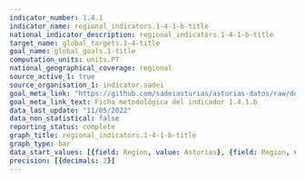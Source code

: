 ```yaml
---
indicator_number: 1.4.1
indicator_name: regional_indicators.1-4-1-b-title
national_indicator_description: regional_indicators.1-4-1-b-title
target_name: global_targets.1-4-title
goal_name: global_goals.1-title
computation_units: units.PT
national_geographical_coverage: regional
source_active_1: true
source_organisation_1: indicator.sadei
goal_meta_link: "https://github.com/sadeiasturias/asturias-datos/raw/develop/descargas/metodologia/1.4.1.b.pdf"
goal_meta_link_text: Ficha metodológica del indicador 1.4.1.b
data_last_update: "11/05/2022"
data_non_statistical: false
reporting_status: complete
graph_title: regional_indicators.1-4-1-b-title
graph_type: bar
data_start_values: [{field: Region, value: Asturias}, {field: Region, value: España}]
precision: [{decimals: 2}]
---
```

